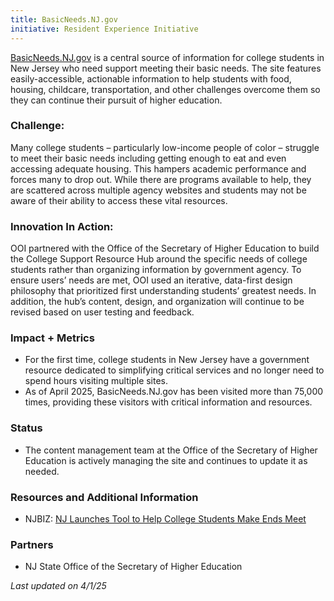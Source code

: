 ```yaml
---
title: BasicNeeds.NJ.gov
initiative: Resident Experience Initiative
---
```


[BasicNeeds.NJ.gov](https://BasicNeeds.NJ.Gov) is a central source of information for college students in New Jersey who need support meeting their basic needs. The site features easily-accessible, actionable information to help students with food, housing, childcare, transportation, and other challenges overcome them so they can continue their pursuit of higher education.

### Challenge:

Many college students – particularly low-income people of color – struggle to meet their basic needs including getting enough to eat and even accessing adequate housing. This hampers academic performance and forces many to drop out. While there are programs available to help, they are scattered across multiple agency websites and students may not be aware of their ability to access these vital resources.

### Innovation In Action:

OOI partnered with the Office of the Secretary of Higher Education to build the College Support Resource Hub around the specific needs of college students rather than organizing information by government agency. To ensure users’ needs are met, OOI used an iterative, data-first design philosophy that prioritized first understanding students’ greatest needs. In addition, the hub’s content, design, and organization will continue to be revised based on user testing and feedback.

### Impact \+ Metrics

* For the first time, college students in New Jersey have a government resource dedicated to simplifying critical services and no longer need to spend hours visiting multiple sites.  
* As of April 2025, BasicNeeds.NJ.gov has been visited more than 75,000 times, providing these visitors with critical information and resources. 

### Status

* The content management team at the Office of the Secretary of Higher Education is actively managing the site and continues to update it as needed. 

### Resources and Additional Information

* NJBIZ: [NJ Launches Tool to Help College Students Make Ends Meet](https://njbiz.com/njs-launches-tool-to-help-college-students-make-ends-meet/)

### Partners

* NJ State Office of the Secretary of Higher Education

*Last updated on 4/1/25*
